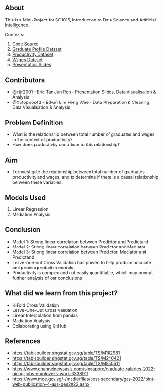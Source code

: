 ## About

This is a Mini-Project for SC1015, Introduction to Data Science and Artificial Intelligence.

Contents:

1. [Code Source](https://github.com/Octopoos42/SC1015-Project/blob/main/Mediation%20Analysis.ipynb)
2. [Graduate Profile Dataset](https://github.com/Octopoos42/SC1015-Project/blob/main/graduates.csv)
3. [Productivity Dataset](https://github.com/Octopoos42/SC1015-Project/blob/main/productivity.csv)
4. [Wages Dataset](https://github.com/Octopoos42/SC1015-Project/blob/main/wages.csv)
5. [Presentation Slides](https://www.canva.com/design/DAFgcHdScXI/B67CDNfphxhlKXa3MJvt2A/edit?utm_source=shareButton&utm_medium=email&utm_campaign=designshare)
  
## Contributors

- @etjr2001 - Eric Tan Jun Ren - Presentation Slides, Data Visualisation & Analysis
- @Octopoos42 - Edwin Lim Hong Wee - Data Preparation & Cleaning, Data Visualisation & Analysis

## Problem Definition

- What is the relationship between total number of graduates and wages in the context of productivity?
- How does productivity contribute to this relationship?

## Aim
- To investigate the relationship between total number of graduates, productivity and wages, and to determine if there is a causal relationship between these variables.

## Models Used

1. Linear Regression
2. Mediation Analysis

## Conclusion

- Model 1: Strong linear correlation between Predictor and Predictand
- Model 2: Strong linear correlation between Predictor and Mediator
- Model 3: Strong linear correlation between Predictor, Mediator and Predictand
- Leave-one-out Cross Validation has proven to help produce accurate and precise prediciton models
- Productivity is complex and not easily quantifiable, which may prompt further analysis of our conclusions

## What did we learn from this project?

- K-Fold Cross Validation
- Leave-One-Out Cross Validation
- Linear Interpolation from pandas
- Mediation Analysis
- Collaborating using GitHub

## References

- <https://tablebuilder.singstat.gov.sg/table/TS/M182981>
- <https://tablebuilder.singstat.gov.sg/table/TS/M240421>
- <https://tablebuilder.singstat.gov.sg/table/TS/M850511>
- <https://www.channelnewsasia.com/singapore/graduate-salaries-2022-hiring-jobs-employees-work-3338911>
- <https://www.moe.gov.sg/-/media/files/post-secondary/ges-2022/joint-web-publication-4-aus-ges2022.ashx>
